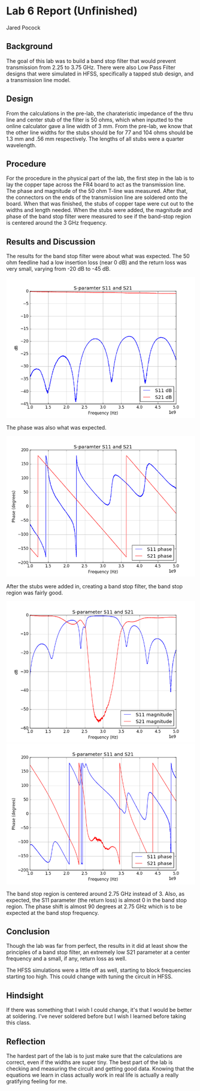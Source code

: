 # Lab 6 Report (Unfinished)
Jared Pocock

## Background
The goal of this lab was to build a band stop filter that would prevent transmission from 2.25 to 3.75 GHz. There were also Low Pass Filter designs that were simulated in HFSS, specifically a tapped stub design, and a transmission line model.

## Design
From the calculations in the pre-lab, the charateristic impedance of the thru line and center stub of the filter is 50 ohms, which when inputted to the online calculator gave a line width of 3 mm. From the pre-lab, we know that the other line widths for the stubs should be for 77 and 104 ohms should be 1.3 mm and .56 mm respectively. The lengths of all stubs were a quarter wavelength.

## Procedure
For the procedure in the physical part of the lab, the first step in the lab is to lay the copper tape across the FR4 board to act as the transmission line. The phase and magnitude of the 50 ohm T-line was measured. After that, the connectors on the ends of the transmission line are soldered onto the board. When that was finished, the stubs of copper tape were cut out to the widths and length needed. When the stubs were added, the magnitude and phase of the band stop filter were measured to see if the band-stop region is centered around the 3 GHz frequency.

## Results and Discussion
The results for the band stop filter were about what was expected. The 50 ohm feedline had a low insertion loss (near 0 dB) and the return loss was very small, varying from -20 dB to -45 dB.

![image](figure_1.png)

The phase was also what was expected.

![image](figure_2.png)

After the stubs were added in, creating a band stop filter, the band stop region was fairly good.

![image](figure_3.png)
![image](figure_4.png)

The band stop region is centered around 2.75 GHz instead of 3. Also, as expected, the S11 parameter (the return loss) is almost 0 in the band stop region. The phase shift is almost 90 degrees at 2.75 GHz which is to be expected at the band stop frequency.

## Conclusion
Though the lab was far from perfect, the results in it did at least show the principles of a band stop filter, an extremely low S21 parameter at a center frequency and a small, if any, return loss as well.

The HFSS simulations were a little off as well, starting to block frequencies starting too high. This could change with tuning the circuit in HFSS.

## Hindsight
If there was something that I wish I could change, it's that I would be better at soldering. I've never soldered before but I wish I learned before taking this class.

## Reflection
The hardest part of the lab is to just make sure that the calculations are correct, even if the widths are super tiny. The best part of the lab is checking and measuring the circuit and getting good data. Knowing that the equations we learn in class actually work in real life is actually a really gratifying feeling for me.
